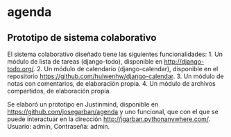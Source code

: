 # agenda

## Prototipo de sistema colaborativo

El sistema colaborativo diseñado tiene las siguientes funcionalidades: 
    1. Un módulo de lista de tareas (django-todo), disponible en http://django-todo.org/.
    2. Un módulo de calendario (django-calendar), disponible en el repositorio   https://github.com/huiwenhw/django-calendar.
    3. Un módulo de notas con comentarios, de elaboración propia. 
    4. Un módulo de archivos compartidos, de elaboración propia.

Se elaboró un prototipo en Justinmind, disponible en https://github.com/josegarban/agenda y uno funcional, que con el que se puede interactuar en la dirección http://jgarban.pythonanywhere.com/. Usuario: admin, Contraseña: admin. 
